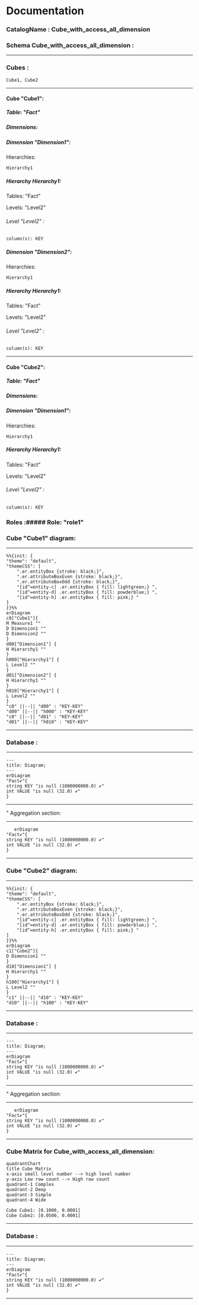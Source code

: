 # Documentation
### CatalogName : Cube_with_access_all_dimension
### Schema Cube_with_access_all_dimension : 
---
### Cubes :

    Cube1, Cube2

---
#### Cube "Cube1":

    

##### Table: "Fact"

##### Dimensions:
##### Dimension "Dimension1":

Hierarchies:

    Hierarchy1

##### Hierarchy Hierarchy1:

Tables: "Fact"

Levels: "Level2"

###### Level "Level2" :

    column(s): KEY

##### Dimension "Dimension2":

Hierarchies:

    Hierarchy1

##### Hierarchy Hierarchy1:

Tables: "Fact"

Levels: "Level2"

###### Level "Level2" :

    column(s): KEY

---
#### Cube "Cube2":

    

##### Table: "Fact"

##### Dimensions:
##### Dimension "Dimension1":

Hierarchies:

    Hierarchy1

##### Hierarchy Hierarchy1:

Tables: "Fact"

Levels: "Level2"

###### Level "Level2" :

    column(s): KEY

### Roles :##### Role: "role1"

### Cube "Cube1" diagram:

---

```mermaid
%%{init: {
"theme": "default",
"themeCSS": [
    ".er.entityBox {stroke: black;}",
    ".er.attributeBoxEven {stroke: black;}",
    ".er.attributeBoxOdd {stroke: black;}",
    "[id^=entity-c] .er.entityBox { fill: lightgreen;} ",
    "[id^=entity-d] .er.entityBox { fill: powderblue;} ",
    "[id^=entity-h] .er.entityBox { fill: pink;} "
]
}}%%
erDiagram
c0["Cube1"]{
M Measure1 ""
D Dimension1 ""
D Dimension2 ""
}
d00["Dimension1"] {
H Hierarchy1 ""
}
h000["Hierarchy1"] {
L Level2 ""
}
d01["Dimension2"] {
H Hierarchy1 ""
}
h010["Hierarchy1"] {
L Level2 ""
}
"c0" ||--|| "d00" : "KEY-KEY"
"d00" ||--|| "h000" : "KEY-KEY"
"c0" ||--|| "d01" : "KEY-KEY"
"d01" ||--|| "h010" : "KEY-KEY"
```
---
### Database :
---
```mermaid
---
title: Diagram;
---
erDiagram
"Fact✔"{
string KEY "is null (1000000000.0) ✔"
int VALUE "is null (32.0) ✔"
}

```
---
" Aggregation section:

---
```mermaid
   erDiagram
"Fact✔"{
string KEY "is null (1000000000.0) ✔"
int VALUE "is null (32.0) ✔"
}
```
---
### Cube "Cube2" diagram:

---

```mermaid
%%{init: {
"theme": "default",
"themeCSS": [
    ".er.entityBox {stroke: black;}",
    ".er.attributeBoxEven {stroke: black;}",
    ".er.attributeBoxOdd {stroke: black;}",
    "[id^=entity-c] .er.entityBox { fill: lightgreen;} ",
    "[id^=entity-d] .er.entityBox { fill: powderblue;} ",
    "[id^=entity-h] .er.entityBox { fill: pink;} "
]
}}%%
erDiagram
c1["Cube2"]{
D Dimension1 ""
}
d10["Dimension1"] {
H Hierarchy1 ""
}
h100["Hierarchy1"] {
L Level2 ""
}
"c1" ||--|| "d10" : "KEY-KEY"
"d10" ||--|| "h100" : "KEY-KEY"
```
---
### Database :
---
```mermaid
---
title: Diagram;
---
erDiagram
"Fact✔"{
string KEY "is null (1000000000.0) ✔"
int VALUE "is null (32.0) ✔"
}

```
---
" Aggregation section:

---
```mermaid
   erDiagram
"Fact✔"{
string KEY "is null (1000000000.0) ✔"
int VALUE "is null (32.0) ✔"
}
```
---
### Cube Matrix for Cube_with_access_all_dimension:
```mermaid
quadrantChart
title Cube Matrix
x-axis small level number --> high level number
y-axis Low row count --> High row count
quadrant-1 Complex
quadrant-2 Deep
quadrant-3 Simple
quadrant-4 Wide

Cube Cube1: [0.1000, 0.0001]
Cube Cube2: [0.0500, 0.0001]
```
---
### Database :
---
```mermaid
---
title: Diagram;
---
erDiagram
"Fact✔"{
string KEY "is null (1000000000.0) ✔"
int VALUE "is null (32.0) ✔"
}

```
---
